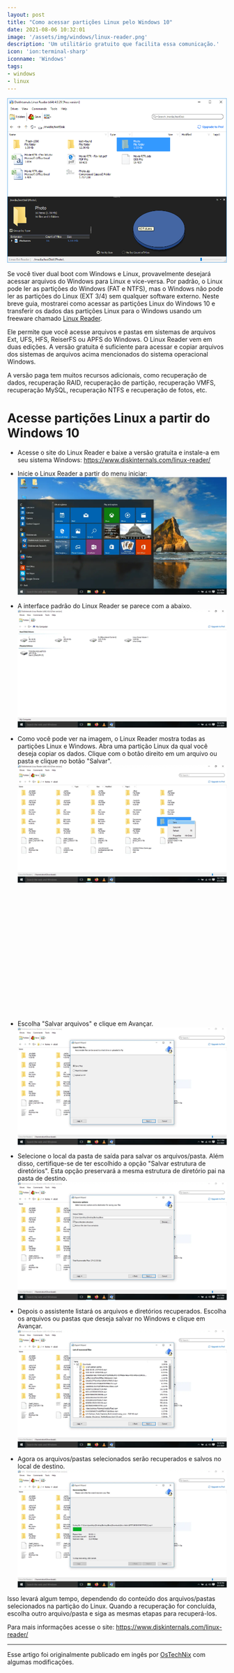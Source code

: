 ```yaml
---
layout: post
title: "Como acessar partições Linux pelo Windows 10"
date: 2021-08-06 10:32:01
image: '/assets/img/windows/linux-reader.png'
description: 'Um utilitário gratuito que facilita essa comunicação.'
icon: 'ion:terminal-sharp'
iconname: 'Windows'
tags:
- windows
- linux
---
```


![Como acessar partições Linux pelo Windows 10](/assets/img/windows/linux-reader.png)

Se você tiver dual boot com Windows e Linux, provavelmente desejará acessar arquivos do Windows para Linux e vice-versa. Por padrão, o Linux pode ler as partições do Windows (FAT e NTFS), mas o Windows não pode ler as partições do Linux (EXT 3/4) sem qualquer software externo. Neste breve guia, mostrarei como acessar as partições Linux do Windows 10 e transferir os dados das partições Linux para o Windows usando um freeware chamado [Linux Reader](https://www.diskinternals.com/linux-reader/).

Ele permite que você acesse arquivos e pastas em sistemas de arquivos Ext, UFS, HFS, ReiserFS ou APFS do Windows. O Linux Reader vem em duas edições. A versão gratuita é suficiente para acessar e copiar arquivos dos sistemas de arquivos acima mencionados do sistema operacional Windows.

A versão paga tem muitos recursos adicionais, como recuperação de dados, recuperação RAID, recuperação de partição, recuperação VMFS, recuperação MySQL, recuperação NTFS e recuperação de fotos, etc.

<!-- RETANGULO LARGO 2 -->
<script async src="//pagead2.googlesyndication.com/pagead/js/adsbygoogle.js"></script>
<ins class="adsbygoogle"
style="display:block; text-align:center;"
data-ad-layout="in-article"
data-ad-format="fluid"
data-ad-client="ca-pub-2838251107855362"
data-ad-slot="8549252987"></ins>
<script>
(adsbygoogle = window.adsbygoogle || []).push({});
</script>


# Acesse partições Linux a partir do Windows 10
+ Acesse o site do Linux Reader e baixe a versão gratuita e instale-a em seu sistema Windows: <https://www.diskinternals.com/linux-reader/>

+ Inicie o Linux Reader a partir do menu iniciar:
![Menu iniciar](/assets/img/windows/Launch-Linux-reader.png.webp)

+ A interface padrão do Linux Reader se parece com a abaixo.
![Interface](/assets/img/windows/Access-Linux-Partitions-From-Windows-10-Using-Linux-reader.png.webp)

+ Como você pode ver na imagem, o Linux Reader mostra todas as partições Linux e Windows. Abra uma partição Linux da qual você deseja copiar os dados. Clique com o botão direito em um arquivo ou pasta e clique no botão "Salvar".
![Salvar](/assets/img/windows/Right-click-on-a-folder-and-click-the-Save-button-in-Linux-reader-interface.png.webp)

<!-- QUADRADO -->
<script async src="//pagead2.googlesyndication.com/pagead/js/adsbygoogle.js"></script>
<ins class="adsbygoogle"
style="display:inline-block;width:336px;height:280px"
data-ad-client="ca-pub-2838251107855362"
data-ad-slot="5351066970"></ins>
<script>
(adsbygoogle = window.adsbygoogle || []).push({});
</script>


+ Escolha "Salvar arquivos" e clique em Avançar.
![Next](/assets/img/windows/Choose-save-files-in-Linux-reader.png.webp)

+ Selecione o local da pasta de saída para salvar os arquivos/pasta. Além disso, certifique-se de ter escolhido a opção "Salvar estrutura de diretórios". Esta opção preservará a mesma estrutura de diretório pai na pasta de destino.
![Pastas](/assets/img/windows/Select-the-output-folder-in-Linux-reader.png.webp)

+ Depois o assistente listará os arquivos e diretórios recuperados. Escolha os arquivos ou pastas que deseja salvar no Windows e clique em Avançar.
![Recuperando](/assets/img/windows/Select-list-of-recovered-files-and-directories-in-Linux-reader.png.webp)

+ Agora os arquivos/pastas selecionados serão recuperados e salvos no local de destino.
![Salvos](/assets/img/windows/Recover-files-and-folders-using-Linux-reader.png.webp)


Isso levará algum tempo, dependendo do conteúdo dos arquivos/pastas selecionados na partição do Linux. Quando a recuperação for concluída, escolha outro arquivo/pasta e siga as mesmas etapas para recuperá-los.

Para mais informações acesse o site: <https://www.diskinternals.com/linux-reader/>

<!-- RETANGULO LARGO -->
<script async src="https://pagead2.googlesyndication.com/pagead/js/adsbygoogle.js"></script>
<!-- Informat -->
<ins class="adsbygoogle"
style="display:block"
data-ad-client="ca-pub-2838251107855362"
data-ad-slot="2327980059"
data-ad-format="auto"
data-full-width-responsive="true"></ins>
<script>
(adsbygoogle = window.adsbygoogle || []).push({});
</script>

---

Esse artigo foi originalmente publicado em ingês por [OsTechNix](https://ostechnix.com/how-to-access-linux-partitions-from-windows-10/) com algumas modificações.
